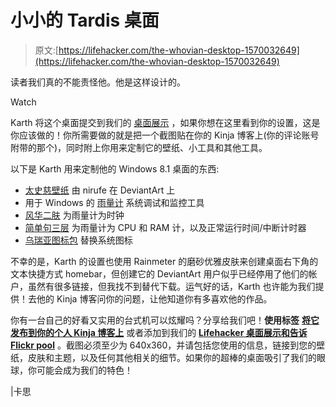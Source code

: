 # 小小的 Tardis 桌面

> 原文:[https://lifehacker.com/the-whovian-desktop-1570032649](https://lifehacker.com/the-whovian-desktop-1570032649)

读者我们真的不能责怪他。他是这样设计的。

Watch

Karth 将这个桌面提交到我们的 [桌面展示](http://kinja.com/desktop-showcase) ，如果你想在这里看到你的设置，这是你应该做的！你所需要做的就是把一个截图贴在你的 Kinja 博客上(你的评论账号附带的那个)，同时附上你用来定制它的壁纸、小工具和其他工具。

以下是 Karth 用来定制他的 Windows 8.1 桌面的东西:

*   [太史慈壁纸](http://nirufe.deviantart.com/art/Tardis-211414023) 由 nirufe 在 DeviantArt 上
*   用于 Windows 的 [雨量计](http://rainmeter.net/) 系统调试和监控工具
*   [风华二肤](http://lilshizzy.deviantart.com/art/Rainmeter-Elegance-2-244373054) 为雨量计为时钟
*   [简单句三层](http://white-baron.deviantart.com/art/Simplesentencethree-175994306) 为雨量计为 CPU 和 RAM 计，以及正常运行时间/中断计时器
*   [乌瑞亚图标包](http://neiio.deviantart.com/art/Ourea-Icons-339972848) 替换系统图标

不幸的是，Karth 的设置也使用 Rainmeter 的磨砂优雅皮肤来创建桌面右下角的文本快捷方式 homebar，但创建它的 DeviantArt 用户似乎已经停用了他们的帐户，虽然有很多链接，但我找不到替代下载。运气好的话，Karth 也许能为我们提供！去他的 Kinja 博客问你的问题，让他知道你有多喜欢他的作品。

你有一台自己的好看又实用的台式机可以炫耀吗？分享给我们吧！**使用标签** [**将它发布到你的个人 Kinja 博客上**](http://kinja.com/tag/desktop-showcase) 或者添加到我们的 [**Lifehacker 桌面展示和告诉 Flickr pool**](http://www.flickr.com/groups/lifehacker-desktop-showandtell/) 。截图必须至少为 640x360，并请包括您使用的信息，链接到您的壁纸，皮肤和主题，以及任何其他相关的细节。如果你的超棒的桌面吸引了我们的眼球，你可能会成为我们的特色！

|卡思
